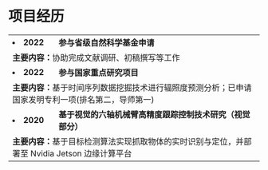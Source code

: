 # 项目经历
<table frame=void rules=none>
    <tr>
        <td><li><b> 2022</b></li></td>
        <td><b>参与省级自然科学基金申请</b></td>
    </tr>
    <tr>
        <td colspan=2><b> 主要内容：</b>协助完成文献调研、初稿撰写等工作</td>
    </tr>
    <tr>
        <td><li><b> 2022</b></li></td>
        <td><b>参与国家重点研究项目</b></td>
    </tr>
    <tr>
        <td colspan=2><b> 主要内容：</b>基于时间序列数据挖掘技术进行辐照度预测分析；已申请国家发明专利一项(排名第二，导师第一)</td>
    </tr>
    <tr>
        <td><li><b> 2020</b></li></td>
        <td><b>基于视觉的六轴机械臂高精度跟踪控制技术研究（视觉部分）</b></td>
    </tr>
    <tr>
        <td colspan=2><b> 主要内容：</b>基于目标检测算法实现抓取物体的实时识别与定位，并部署至 Nvidia Jetson 边缘计算平台</td>
    </tr>
</table>

<!-- * **2022 &nbsp;&nbsp;&nbsp;&nbsp;&nbsp;&nbsp;&nbsp;&nbsp;&nbsp;&nbsp;&nbsp;&nbsp;&nbsp;&nbsp;&nbsp;&nbsp;参与省级自然科学基金申请**  
  主要内容：协助完成文献调研、初稿撰写等工作

* **2021-2022 &nbsp;&nbsp;&nbsp;&nbsp;&nbsp;&nbsp;&nbsp;参与国家重点研究项目**  
  主要内容：基于时间序列数据挖掘技术进行辐照度预测分析；已申请国家发明专利一项(排名第二，导师第一)

* **2020 &nbsp;&nbsp;&nbsp;&nbsp;&nbsp;&nbsp;&nbsp;&nbsp;&nbsp;&nbsp;&nbsp;&nbsp;&nbsp;&nbsp;&nbsp;&nbsp;基于视觉的六轴机械臂高精度跟踪控制技术研究（视觉部分）**  
  主要内容：基于目标检测算法实现抓取物体的实时识别与定位，并部署至 Nvidia Jetson 边缘计算平台 -->
